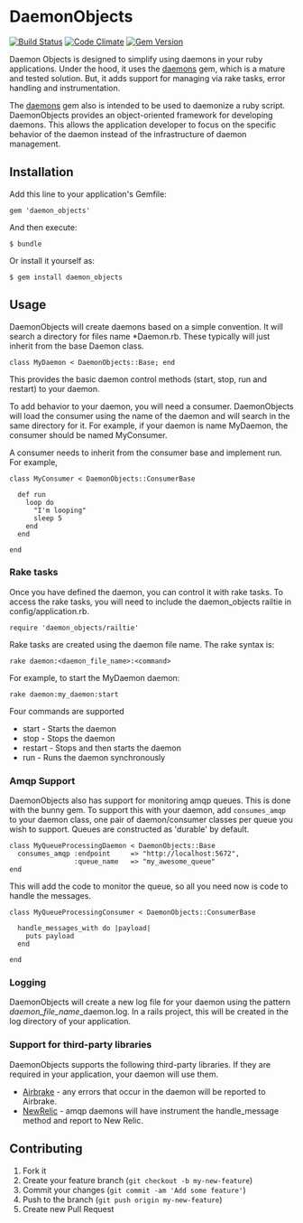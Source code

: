 # DaemonObjects
[![Build Status](https://travis-ci.org/craigisrael/daemon_objects.png)](https://travis-ci.org/craigisrael/daemon_objects)
[![Code Climate](https://codeclimate.com/github/craigisrael/daemon_objects.png)](https://codeclimate.com/github/craigisrael/daemon_objects)
[![Gem Version](https://badge.fury.io/rb/daemon_objects.png)](http://badge.fury.io/rb/daemon_objects)

Daemon Objects is designed to simplify using daemons in your ruby applications.  Under the hood, it uses the
[daemons](http://daemons.rubyforge.org) gem, which is a mature and tested solution.  But, it adds support for managing via rake tasks,
error handling and instrumentation.

The [daemons](http://daemons.rubyforge.org) gem also is intended to be used to daemonize a ruby script.  DaemonObjects provides an
object-oriented framework for developing daemons.  This allows the application developer to focus on the specific behavior of the daemon
instead of the infrastructure of daemon management.

## Installation

Add this line to your application's Gemfile:

    gem 'daemon_objects'

And then execute:

    $ bundle

Or install it yourself as:

    $ gem install daemon_objects

## Usage

DaemonObjects will create daemons based on a simple convention.  It will search a directory for files name \*Daemon.rb.  These typically
will just inherit from the base Daemon class.

    class MyDaemon < DaemonObjects::Base; end

This provides the basic daemon control methods (start, stop, run and restart) to your daemon.

To add behavior to your daemon, you will need a consumer.  DaemonObjects will load the consumer using the name of the daemon and
will search in the same directory for it.  For example, if your daemon is name MyDaemon, the consumer should be named MyConsumer.

A consumer needs to inherit from the consumer base and implement run.  For example,

    class MyConsumer < DaemonObjects::ConsumerBase

      def run
        loop do
          "I'm looping"
          sleep 5
        end
      end

    end

### Rake tasks

Once you have defined the daemon, you can control it with rake tasks. To access the rake tasks,
you will need to include the daemon\_objects railtie in config/application.rb.

    require 'daemon_objects/railtie'

Rake tasks are created using the daemon file name.  The rake syntax is:

    rake daemon:<daemon_file_name>:<command>

For example, to start the MyDaemon daemon:

    rake daemon:my_daemon:start

Four commands are supported

* start   - Starts the daemon
* stop    - Stops the daemon
* restart - Stops and then starts the daemon
* run     - Runs the daemon synchronously

### Amqp Support

DaemonObjects also has support for monitoring amqp queues.  This is done with the bunny gem.  To support this with your daemon, add `consumes_amqp` to your daemon class, one pair of daemon/consumer classes per queue you wish to support.  Queues are constructed as 'durable' by default.

    class MyQueueProcessingDaemon < DaemonObjects::Base
      consumes_amqp :endpoint     => "http://localhost:5672",
                    :queue_name   => "my_awesome_queue"
    end

This will add the code to monitor the queue, so all you need now is code to handle the messages.

    class MyQueueProcessingConsumer < DaemonObjects::ConsumerBase

      handle_messages_with do |payload|
        puts payload
      end

    end

### Logging

DaemonObjects will create a new log file for your daemon using the pattern _daemon\_file\_name_\_daemon.log.  In a rails project,
this will be created in the log directory of your application.

### Support for third-party libraries

DaemonObjects supports the following third-party libraries.  If they are required in your application, your daemon will use them.

* [Airbrake](http://airbrake.io) - any errors that occur in the daemon will be reported to Airbrake.
* [NewRelic](http://newrelic.com) - amqp daemons will have instrument the handle\_message method and report to New Relic.

## Contributing

1. Fork it
2. Create your feature branch (`git checkout -b my-new-feature`)
3. Commit your changes (`git commit -am 'Add some feature'`)
4. Push to the branch (`git push origin my-new-feature`)
5. Create new Pull Request
